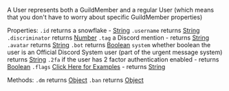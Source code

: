 A User represents both a GuildMember and a regular User
(which means that you don't have to worry about specific GuildMember properties)

Properties:
`.id` returns a snowflake - [String](https://javascript.info/types#string)
`.username` returns [String](https://javascript.info/types#string)
`.discriminator` returns [Number](https://javascript.info/types#number)
`.tag` a Discord mention - returns [String](https://javascript.info/types#string)
`.avatar` returns [String](https://javascript.info/types#string)
`.bot` returns [Boolean](https://javascript.info/types#boolean-logical-type)
`system` whether  boolean the user is an Official Discord System user (part of the urgent message system) returns [String](https://javascript.info/types#string)
`.2fa` if the user has 2 factor authentication enabled - returns [Boolean](https://javascript.info/types#boolean-logical-type)
`.flags` [Click Here for Examples](google.com) - returns [String](https://javascript.info/types#string)


Methods: 
`.dm` returns [Object](https://javascript.info/object)
`.ban` returns [Object](https://javascript.info/object)